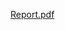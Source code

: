 [Report.pdf](https://github.com/MohammadAliDaneshSefatDoust/Integrated-Circuits-Lesson-Project-Bandgap-Circuit-Design-/files/9540565/Report.pdf)
